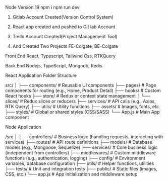 Node Version 18
npm i
npm run dev

1. Gitlab Account Created(Version Control System)
2. React app created and pushed to Git lab Account

3. Trello Account Created(Project Management Tool)
4. And Created Two Projects FE-Colgate, BE-Colgate

Front End 
React, Typescript, Tailwind Css, RTKQuery

Back End
Nodejs, TypeScript, Mongodb, Redis



React Application Folder Structure

src/
│
├── components/          # Reusable UI components
├── pages/               # Page components for routing (e.g., Home, Product Detail)
├── hooks/               # Custom React hooks
├── store/               # Redux or context state management
│   └── slices/          # Redux slices or reducers
├── services/            # API calls (e.g., Axios, RTK Query)
├── utils/               # Utility functions
├── assets/              # Images, fonts, etc.
├── styles/              # Global or shared styles (CSS/SASS)
└── App.js               # Main App component








Node Application

/src
│
├── controllers/         # Business logic (handling requests, interacting with services)
├── routes/              # API route definitions
├── models/              # Database models (e.g., Mongoose, Sequelize)
├── services/            # Core business logic (independent from controllers)
├── middlewares/         # Custom middleware functions (e.g., authentication, logging)
├── config/              # Environment variables, database configuration
├── utils/               # Helper functions, utilities
├── tests/               # Unit and integration tests
├── public/              # Static files (images, CSS, etc.)
└── app.js               # App initialization and middleware setup
